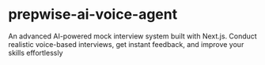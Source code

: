 # prepwise-ai-voice-agent
 An advanced AI-powered mock interview system built with Next.js. Conduct realistic voice-based interviews, get instant feedback, and improve your skills effortlessly
